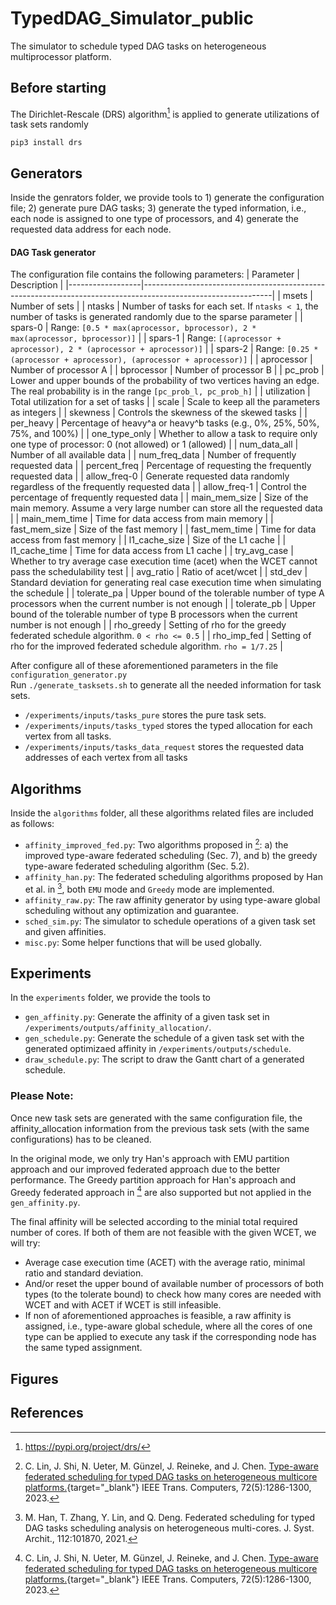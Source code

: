 # TypedDAG_Simulator_public
The simulator to schedule typed DAG tasks on heterogeneous multiprocessor platform.
<br />
## Before starting
The Dirichlet-Rescale (DRS) algorithm[^1] is applied to generate utilizations of task sets randomly
```
pip3 install drs
```
## Generators
Inside the genrators folder, we provide tools to 1) generate the configuration file; 2) generate pure DAG tasks; 3) generate the typed information, i.e., each node is assigned to one type of processors, and 4) generate the requested data address for each node.
#### DAG Task generator
The configuration file contains the following parameters:
| Parameter        | Description                                                                                                  |
|------------------|--------------------------------------------------------------------------------------------------------------|
| msets            | Number of sets                                                                                               |
| ntasks           | Number of tasks for each set. If `ntasks < 1`, the number of tasks is generated randomly due to the sparse parameter |
| spars-0          | Range: `[0.5 * max(aprocessor, bprocessor), 2 * max(aprocessor, bprocessor)]`                                |
| spars-1          | Range: `[(aprocessor + aprocessor), 2 * (aprocessor + aprocessor)]`                                          |
| spars-2          | Range: `[0.25 * (aprocessor + aprocessor), (aprocessor + aprocessor)]`                                      |
| aprocessor       | Number of processor A                                                                                        |
| bprocessor       | Number of processor B                                                                                        |
| pc_prob          | Lower and upper bounds of the probability of two vertices having an edge. The real probability is in the range `[pc_prob_l, pc_prob_h]` |
| utilization      | Total utilization for a set of tasks                                                                          |
| scale            | Scale to keep all the parameters as integers                                                                  |
| skewness         | Controls the skewness of the skewed tasks                                                                     |
| per_heavy        | Percentage of heavy^a or heavy^b tasks (e.g., 0%, 25%, 50%, 75%, and 100%)                                   |
| one_type_only    | Whether to allow a task to require only one type of processor: 0 (not allowed) or 1 (allowed)                |
| num_data_all     | Number of all available data                                                                                  |
| num_freq_data    | Number of frequently requested data                                                                           |
| percent_freq     | Percentage of requesting the frequently requested data                                                       |
| allow_freq-0     | Generate requested data randomly regardless of the frequently requested data                                 |
| allow_freq-1     | Control the percentage of frequently requested data                                                          |
| main_mem_size    | Size of the main memory. Assume a very large number can store all the requested data                          |
| main_mem_time    | Time for data access from main memory                                                                         |
| fast_mem_size    | Size of the fast memory                                                                                        |
| fast_mem_time    | Time for data access from fast memory                                                                          |
| l1_cache_size    | Size of the L1 cache                                                                                          |
| l1_cache_time    | Time for data access from L1 cache                                                                             |
| try_avg_case     | Whether to try average case execution time (acet) when the WCET cannot pass the schedulability test          |
| avg_ratio        | Ratio of acet/wcet                                                                                            |
| std_dev          | Standard deviation for generating real case execution time when simulating the schedule                      |
| tolerate_pa      | Upper bound of the tolerable number of type A processors when the current number is not enough               |
| tolerate_pb      | Upper bound of the tolerable number of type B processors when the current number is not enough               |
| rho_greedy       | Setting of rho for the greedy federated schedule algorithm. `0 < rho <= 0.5`                                  |
| rho_imp_fed      | Setting of rho for the improved federated schedule algorithm. `rho = 1/7.25`                                 |


After configure all of these aforementioned parameters in the file `configuration_generator.py`
<br />
Run `./generate_tasksets.sh` to generate all the needed information for task sets.
- `/experiments/inputs/tasks_pure` stores the pure task sets.
- `/experiments/inputs/tasks_typed` stores the typed allocation for each vertex from all tasks.
- `/experiments/inputs/tasks_data_request` stores the requested data addresses of each vertex from all tasks

## Algorithms
Inside the `algorithms` folder, all these algorithms related files are included as follows:
- `affinity_improved_fed.py`: Two algorithms proposed in [^2]: a) the improved type-aware federated scheduling (Sec. 7), and b) the greedy type-aware federated scheduling algorithm (Sec. 5.2).
- `affinity_han.py`: The federated scheduling algorithms proposed by Han et al. in [^3], both `EMU` mode and `Greedy` mode are implemented.
- `affinity_raw.py`: The raw affinity generator by using type-aware global scheduling without any optimization and guarantee.
- `sched_sim.py`: The simulator to schedule operations of a given task set and given affinities.
- `misc.py`: Some helper functions that will be used globally.

## Experiments
In the `experiments` folder, we provide the tools to 
- `gen_affinity.py`: Generate the affinity of a given task set in `/experiments/outputs/affinity_allocation/`. 
- `gen_schedule.py`: Generate the schedule of a given task set with the generated optimizaed affinity in `/experiments/outputs/schedule`.
- `draw_schedule.py`: The script to draw the Gantt chart of a generated schedule.

### Please Note: 
Once new task sets are generated with the same configuration file, the affinity_allocation information from the previous task sets (with the same configurations) has to be cleaned.

In the original mode, we only try Han's approach with EMU partition approach and our improved federated approach due to the better performance.
The Greedy partition approach for Han's approach and Greedy federated approach in [^2] are also supported but not applied in the `gen_affinity.py`.

The final affinity will be selected according to the minial total required number of cores. 
If both of them are not feasible with the given WCET, we will try:
- Average case execution time (ACET) with the average ratio, minimal ratio and standard deviation.
- And/or reset the upper bound of available number of processors of both types (to the tolerate bound) to check how many cores are needed with WCET and with ACET if WCET is still infeasible.
- If non of aforementioned approaches is feasible, a raw affinity is assigned, i.e., type-aware global schedule, where all the cores of one type can be applied to execute any task if the corresponding node has the same typed assignment.

## Figures


## References
[^1]: https://pypi.org/project/drs/ 
[^2]: C. Lin, J. Shi, N. Ueter, M. Günzel, J. Reineke, and J. Chen. [Type-aware federated scheduling for typed DAG tasks on heterogeneous multicore platforms.](https://ieeexplore.ieee.org/document/9869701){target="_blank"} IEEE Trans. Computers, 72(5):1286-1300, 2023.
[^3]: M. Han, T. Zhang, Y. Lin, and Q. Deng. Federated scheduling for typed DAG tasks scheduling analysis on heterogeneous multi-cores. J. Syst. Archit., 112:101870, 2021.
